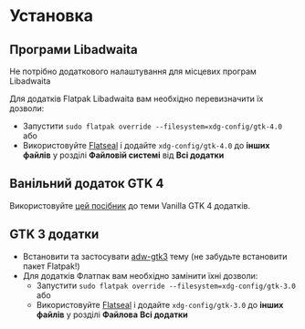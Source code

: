 # Установка

## Програми Libadwaita

Не потрібно додаткового налаштування для місцевих програм Libadwaita

Для додатків Flatpak Libadwaita вам необхідно перевизначити їх дозволи:

- Запустити `sudo flatpak override --filesystem=xdg-config/gtk-4.0` або
- Використовуйте [Flatseal](https://github.com/tchx84/Flatseal) і додайте `xdg-config/gtk-4.0` до **інших файлів** у розділі **Файловій системі** від **Всі додатки**

## Ванільний додаток GTK 4

Використовуйте [цей посібник](https://github.com/lassekongo83/adw-gtk3/blob/main/gtk4.md) до теми Vanilla GTK 4 додатків.

## GTK 3 додатки

- Встановити та застосувати [adw-gtk3](https://github.com/lassekongo83/adw-gtk3#readme) тему (не забудьте встановити пакет Flatpak!)
- Для додатків Флатпак вам необхідно замінити їхні дозволи:
  - Запустити `sudo flatpak override --filesystem=xdg-config/gtk-3.0` або
  - Використовуйте [Flatseal](https://github.com/tchx84/Flatseal) і додайте `xdg-config/gtk-3.0` до **інших файлів** у розділі **Файлова** **Всі додатки**
